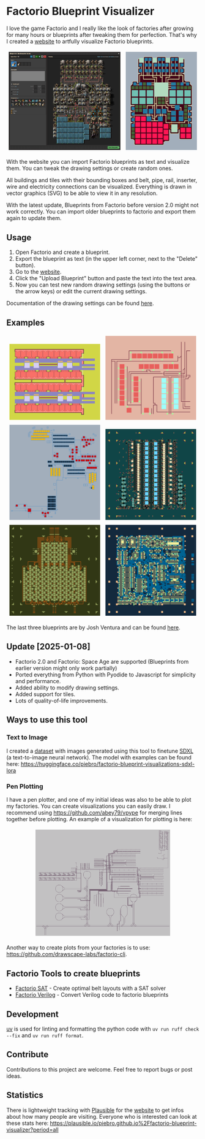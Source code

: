 # Factorio Blueprint Visualizer

I love the game Factorio and I really like the look of factories after growing for many hours or blueprints after tweaking them for perfection. That's why I created a [website](https://piebro.github.io/factorio-blueprint-visualizer/) to artfully visualize Factorio blueprints.

<p align="center">
<img src="examples/Rocket_Ship_1.jpg" width="58%" style="padding: 1% 1% 1% 1%">
<img src="examples/Rocket_Ship_1_Visualization.png" width="37%" style="padding: 1% 1% 1% 1%">
</p>

With the website you can import Factorio blueprints as text and visualize them. You can tweak the drawing settings or create random ones.

All buildings and tiles with their bounding boxes and belt, pipe, rail, inserter, wire and electricity connections can be visualized. Everything is drawn in vector graphics (SVG) to be able to view it in any resolution. 

With the latest update, Blueprints from Factorio before version 2.0 might not work correctly. You can import older blueprints to factorio and export them again to update them.

## Usage

1. Open Factorio and create a blueprint.
2. Export the blueprint as text (in the upper left corner, next to the "Delete" button).
3. Go to the [website](https://piebro.github.io/factorio-blueprint-visualizer/).
4. Click the "Upload Blueprint" button and paste the text into the text area.
5. Now you can test new random drawing settings (using the buttons or the arrow keys) or edit the current drawing settings.

Documentation of the drawing settings can be found [here](drawing_settings_documentation.md).

## Examples

<p align="center">
<img src="examples/random_0077.svg" width="47%" style="padding: 1% 1% 1% 1%">
<img src="examples/example_06.svg" width="47%" style="padding: 1% 1% 1% 1%">
<img src="examples/example_12.svg" width="47%" style="padding: 1% 1% 1% 1%">
<img src="examples/example_23.svg" width="47%" style="padding: 1% 1% 1% 1%">
<img src="examples/example_24.svg" width="47%" style="padding: 1% 1% 1% 1%">
<img src="examples/example_21.svg" width="47%" style="padding: 1% 1% 1% 1%">
</p>

The last three blueprints are by Josh Ventura and can be found [here](https://factorioprints.com/user/6QrnfqXIffQcWgHC6Xs4uHv1BGg2).

## Update [2025-01-08]

- Factorio 2.0 and Factorio: Space Age are supported (Blueprints from earlier version might only work partially)
- Ported everything from Python with Pyodide to Javascript for simplicity and performance.
- Added ability to modify drawing settings.
- Added support for tiles.
- Lots of quality-of-life improvements.

## Ways to use this tool

### Text to Image

I created a [dataset](https://huggingface.co/datasets/piebro/factorio-blueprint-visualizations) with images generated using this tool to finetune [SDXL](https://huggingface.co/stabilityai/stable-diffusion-xl-base-1.0) (a text-to-image neural network). The model with examples can be found here: https://huggingface.co/piebro/factorio-blueprint-visualizations-sdxl-lora

### Pen Plotting

I have a pen plotter, and one of my initial ideas was also to be able to plot my factories. You can create visualizations you can easily draw. I recommend using https://github.com/abey79/vpype for merging lines together before plotting. An example of a visualization for plotting is here:

<p align="center">
    <img src="examples/example_25.svg" width="70%" style="padding: 1% 1% 1% 1%">
</p>

Another way to create plots from your factories is to use: https://github.com/drawscape-labs/factorio-cli.

## Factorio Tools to create blueprints

- [Factorio SAT](https://github.com/R-O-C-K-E-T/Factorio-SAT) - Create optimal belt layouts with a SAT solver
- [Factorio Verilog](https://github.com/redcrafter/verilog2factorio) - Convert Verilog code to factorio blueprints

## Development

[uv](https://docs.astral.sh/uv/getting-started/installation/) is used for linting and formatting the python code with `uv run ruff check --fix` and `uv run ruff format`.

## Contribute

Contributions to this project are welcome. Feel free to report bugs or post ideas.

## Statistics

There is lightweight tracking with [Plausible](https://plausible.io/about) for the [website](https://piebro.github.io/factorio-blueprint-visualizer/) to get infos about how many people are visiting. Everyone who is interested can look at these stats here: https://plausible.io/piebro.github.io%2Ffactorio-blueprint-visualizer?period=all

